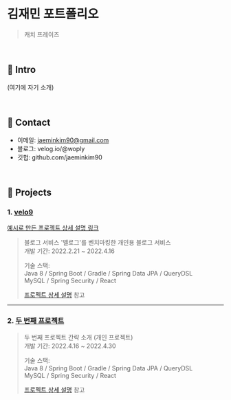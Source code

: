 # 김재민 포트폴리오
>캐치 프레이즈

</br>

## :pushpin: Intro
(여기에 자기 소개)

</br>

## :pushpin: Contact
- 이메일: jaeminkim90@gmail.com
- 블로그: velog.io/@woply
- 깃헙: github.com/jaeminkim90

</br>

## :pushpin: Projects
### 1. [velo9](https://github.com/team-express/velo9)
[예시로 만든 프로젝트 상세 설명 링크](https://github.com/team-express/velo9)
>블로그 서비스 '벨로그'를 벤치마킹한 개인용 블로그 서비스  
>개발 기간: 2022.2.21 ~ 2022.4.16  
>  
>기술 스택:  
>Java 8 / Spring Boot / Gradle / Spring Data JPA / QueryDSL  
>MySQL / Spring Security / React  
>  
>[프로젝트 상세 설명](https://github.com/team-express/velo9) 참고

---

### 2. [두 번째 프로젝트](https://github.com/team-express/velo9)
>두 번째 프로젝트 간략 소개  (개인 프로젝트)  
>개발 기간: 2022.4.16 ~ 2022.4.30  
>  
>기술 스택:  
>Java 8 / Spring Boot / Gradle / Spring Data JPA / QueryDSL  
>MySQL / Spring Security / React  
>  
>[프로젝트 상세 설명](https://github.com/team-express/velo9) 참고
